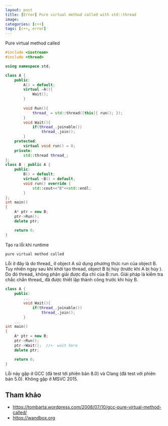 ```yaml
---
layout: post
title: [Error] Pure virtual method called with std::thread
image: 
categories: [c++]
tags: [c++, error]
---
```


Pure virtual method called  

```c++
#include <iostream>
#include <thread>

using namespace std;

class A {
    public:
        A() = default;
        virtual ~A(){
            Wait();
        }
        
        void Run(){
            thread_ = std::thread([this]{ run(); });
        }
        void Wait(){    
            if(thread_.joinable()) 
                thread_.join();
        }
    protected:
        virtual void run() = 0;
    private:
        std::thread thread_;
};
class B : public A {
    public:
        B() = default;
        virtual ~B() = default;
        void run() override {
            std::cout<<"B"<<std::endl;
        }
};
int main()
{
    A* ptr = new B;    
    ptr->Run();    
    delete ptr;

    return 0;
}
```

Tạo ra lỗi khi runtime  
```bash
pure virtual method called
```

Lỗi ở đây là do thread_ ở object A sử dụng phương thức run của object B. Tuy nhiên ngay sau khi khởi tạo thread, object B bị hủy (trước khi A bị hủy ). Do đó thread_ không phân giải được địa chỉ của B::run. Giải pháp là kiểm tra chắc chắn thread_ đã được thiết lập thành công trước khi hủy B.  
```c++
class A {
    public:
		...
        void Wait(){    
            if(thread_.joinable()) 
                thread_.join();
        }
	...
int main()
{
    A* ptr = new B;    
    ptr->Run();    
    ptr->Wait();  //<- wait here
    delete ptr;

    return 0;
}
```

Lỗi này gặp ở GCC (đã test tới phiên bản 8.0) và Clang (đã test với phiên bản 5.0). Không gặp ở MSVC 2015.


## Tham khảo  
- https://tombarta.wordpress.com/2008/07/10/gcc-pure-virtual-method-called/
- https://wandbox.org  

